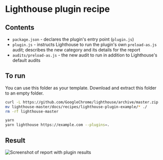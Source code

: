# Lighthouse plugin recipe

## Contents
- `package.json` - declares the plugin's entry point (`plugin.js`)
- `plugin.js` - instructs Lighthouse to run the plugin's own `preload-as.js` audit; describes the new category and its details for the report
- `audits/preload-as.js` - the new audit to run in addition to Lighthouse's default audits

## To run

You can use this folder as your template. Download and extract this folder to an empty folder.

```sh
curl -L https://github.com/GoogleChrome/lighthouse/archive/master.zip | tar -xzv
mv lighthouse-master/docs/recipes/lighthouse-plugin-example/* ./
rm -rf lighthouse-master

yarn
yarn lighthouse https://example.com --plugins=.
```

## Result

![Screenshot of report with plugin results](./plugin-recipe-screenshot.png)
